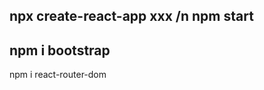 npx create-react-app xxx
/n npm start
-------------------
npm i bootstrap
-------------------
npm i react-router-dom
